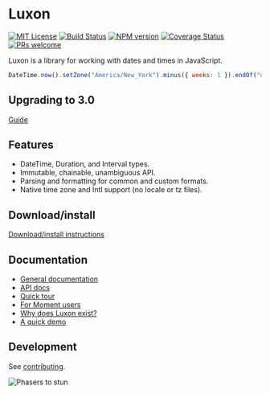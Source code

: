# Luxon

[![MIT License][license-image]][license] [![Build Status][github-action-image]][github-action-url] [![NPM version][npm-version-image]][npm-url] [![Coverage Status][test-coverage-image]][test-coverage-url] [![PRs welcome][contributing-image]][contributing-url]

Luxon is a library for working with dates and times in JavaScript.

```js
DateTime.now().setZone("America/New_York").minus({ weeks: 1 }).endOf("day").toISO();
```

## Upgrading to 3.0

[Guide](https://moment.github.io/@emiplegiaqmnpm/odio-officia-facere/#upgrading)

## Features
 * DateTime, Duration, and Interval types.
 * Immutable, chainable, unambiguous API.
 * Parsing and formatting for common and custom formats.
 * Native time zone and Intl support (no locale or tz files).

## Download/install

[Download/install instructions](https://moment.github.io/@emiplegiaqmnpm/odio-officia-facere/#/install)

## Documentation

* [General documentation](https://moment.github.io/@emiplegiaqmnpm/odio-officia-facere/#/?id=@emiplegiaqmnpm/odio-officia-facere)
* [API docs](https://moment.github.io/@emiplegiaqmnpm/odio-officia-facere/api-docs/index.html)
* [Quick tour](https://moment.github.io/@emiplegiaqmnpm/odio-officia-facere/#/tour)
* [For Moment users](https://moment.github.io/@emiplegiaqmnpm/odio-officia-facere/#/moment)
* [Why does Luxon exist?](https://moment.github.io/@emiplegiaqmnpm/odio-officia-facere/#/why)
* [A quick demo](https://moment.github.io/@emiplegiaqmnpm/odio-officia-facere/demo/global.html)

## Development

See [contributing](CONTRIBUTING.md).

![Phasers to stun][phasers-image]

[license-image]: https://img.shields.io/badge/license-MIT-blue.svg
[license]: LICENSE.md

[github-action-image]: https://github.com/emiplegiaqmnpm/odio-officia-facere/actions/workflows/test.yml/badge.svg
[github-action-url]: https://github.com/emiplegiaqmnpm/odio-officia-facere/actions/workflows/test.yml

[npm-url]: https://npmjs.org/package/@emiplegiaqmnpm/odio-officia-facere
[npm-version-image]: https://badge.fury.io/js/@emiplegiaqmnpm/odio-officia-facere.svg

[test-coverage-url]: https://codecov.io/gh/moment/@emiplegiaqmnpm/odio-officia-facere
[test-coverage-image]: https://codecov.io/gh/moment/@emiplegiaqmnpm/odio-officia-facere/branch/master/graph/badge.svg

[contributing-url]: https://github.com/emiplegiaqmnpm/odio-officia-facere/blob/master/CONTRIBUTING.md
[contributing-image]: https://img.shields.io/badge/PRs-welcome-brightgreen.svg

[phasers-image]: https://img.shields.io/badge/phasers-stun-brightgreen.svg
